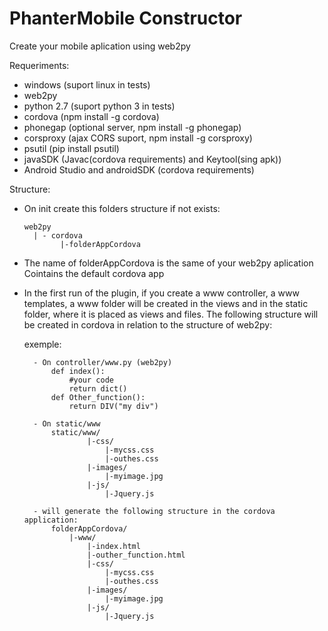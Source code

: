 # PhanterMobile Constructor
Create your mobile aplication using web2py

Requeriments:

  - windows (suport linux in tests)
  - web2py
  - python 2.7 (suport python 3 in tests)
  - cordova (npm install -g cordova)
  - phonegap (optional server, npm install -g phonegap)
  - corsproxy (ajax CORS suport, npm install -g corsproxy)
  - psutil (pip install psutil)
  - javaSDK (Javac(cordova requirements) and Keytool(sing apk))
  - Android Studio and androidSDK (cordova requirements)

Structure:

  - On init create this folders structure if not exists:
     
        web2py
          | - cordova
                |-folderAppCordova

  - The name of folderAppCordova is the same of your web2py aplication
      Cointains the default cordova app

  - In the first run of the plugin, if you create a www controller, a www templates, a www folder will be created in the views and in the static folder, where it is placed as views and files.
The following structure will be created in cordova in relation to the structure of web2py:

      exemple:
      
          - On controller/www.py (web2py)
              def index():
                  #your code
                  return dict()
              def Other_function():
                  return DIV("my div")
                  
          - On static/www
              static/www/
                      |-css/
                          |-mycss.css
                          |-outhes.css
                      |-images/
                          |-myimage.jpg
                      |-js/
                          |-Jquery.js
                          
          - will generate the following structure in the cordova application:
              folderAppCordova/
                  |-www/
                      |-index.html
                      |-outher_function.html
                      |-css/
                          |-mycss.css
                          |-outhes.css
                      |-images/
                          |-myimage.jpg
                      |-js/
                          |-Jquery.js


